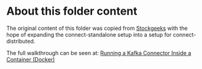 # About this folder content

The original content of this folder was copied from [Stockgeeks](https://github.com/stockgeeks/docker-compose) with the hope of expanding the connect-standalone setup into a setup for connect-distributed.

The full walkthrough can be seen at: [Running a Kafka Connector Inside a Container (Docker)](https://joelforjava.com/blog/2020/06/running-kafka-connect-from-a-container.html)
